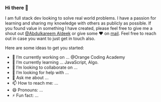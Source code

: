 ### Hi there 👋

I am full stack dev looking to solve real world problems. I have a passion for learning and sharing my knowledge with others as publicly as possible. If you found value in something I have created, please feel free to give me a shout out <a href="https://www.facebook.com/Abood.Aldeek.CS/">@Abdulkareem Aldeek</a> or give some ♥ on 
<a href="mailto:abdelkarim.aldeek@gmail.com">mail</a>. Feel free to reach out in case you want to just get in touch also.

<!-- I am interested in **web development** and **computer science** I graduated from Al-Balqa' Applied University with a , **very good grade** in Computer Science , I love creating websites, learning new technologies, and sharing my knowledge with others. I have high energy to add, great value to offer, a teamwork spirit, and a passion for website development. I have leadership qualities, control qualities, and abilities for self-learning. -->
<!--  **DeekCS/DeekCS** is a ✨ _special_ ✨ repository because its `README.md` (this file) appears on your GitHub profile. -->

Here are some ideas to get you started:

- 🔭 I’m currently working on ... @Orange Coding Academy
- 🌱 I’m currently learning ... JavaScript, Algo.
- 👯 I’m looking to collaborate on ...
- 🤔 I’m looking for help with ...
- 💬 Ask me about ...
- 📫 How to reach me: ...
- 😄 Pronouns: ...
- ⚡ Fun fact: ...

